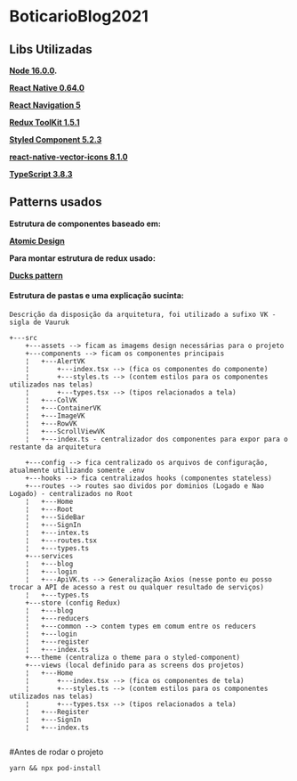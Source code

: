 # BoticarioBlog2021

## Libs Utilizadas
 **[Node 16.0.0](https://nodejs.org/en/).**
 
 **[React Native 0.64.0](https://reactnative.dev/)**
 
 **[React Navigation 5](https://reactnavigation.org/blog/2020/02/06/react-navigation-5.0/)**
 
 **[Redux ToolKit 1.5.1](https://redux-toolkit.js.org/)**
 
 **[Styled Component 5.2.3](https://styled-components.com/)**
 
 **[react-native-vector-icons 8.1.0](https://github.com/oblador/react-native-vector-icons)**
 
 **[TypeScript 3.8.3](https://www.typescriptlang.org/docs/)**
 
 ## Patterns usados
 **Estrutura de componentes baseado em:**
 
 **[Atomic Design]( https://medium.com/engineering-zemoso/atomic-design-in-react-react-native-using-a-theming-library-part-1-4fc2e0e2ccc8)**
  
 
 **Para montar estrutura de redux usado:**
 
 **[Ducks pattern]( https://github.com/erikras/ducks-modular-redux)**
  

#### Estrutura de pastas e uma explicação sucinta:

```
Descrição da disposição da arquitetura, foi utilizado a sufixo VK - sigla de Vauruk

+---src
    +---assets --> ficam as imagems design necessárias para o projeto
    +---components --> ficam os componentes principais 
    ¦   +---AlertVK 
    ¦       +---index.tsx --> (fica os componentes do componente)
    ¦       +---styles.ts --> (contem estilos para os componentes utilizados nas telas)
    ¦       +---types.tsx --> (tipos relacionados a tela)
    ¦   +---ColVK
    ¦   +---ContainerVK
    ¦   +---ImageVK
    ¦   +---RowVK
    ¦   +---ScrollViewVK
    ¦   +---index.ts - centralizador dos componentes para expor para o restante da arquitetura 

    +---config --> fica centralizado os arquivos de configuração, atualmente utilizando somente .env
    +---hooks --> fica centralizados hooks (componentes stateless)
    +---routes --> routes sao dividos por dominios (Logado e Nao Logado) - centralizados no Root
    ¦   +---Home
    ¦   +---Root
    ¦   +---SideBar
    ¦   +---SignIn
    ¦   +---intex.ts
    ¦   +---routes.tsx
    ¦   +---types.ts
    +---services
    ¦   +---blog
    ¦   +---login
    ¦   +---ApiVK.ts --> Generalização Axios (nesse ponto eu posso trocar a API de acesso a rest ou qualquer resultado de serviços)
    ¦   +---types.ts
    +---store (config Redux)
    ¦   +---blog
    ¦   +---reducers
    ¦   +---common --> contem types em comum entre os reducers
    ¦   +---login
    ¦   +---register
    ¦   +---index.ts
    +---theme (centraliza o theme para o styled-component)
    +---views (local definido para as screens dos projetos)
    ¦   +---Home
    ¦       +---index.tsx --> (fica os componentes de tela)
    ¦       +---styles.ts --> (contem estilos para os componentes utilizados nas telas)
    ¦       +---types.tsx --> (tipos relacionados a tela)
    ¦   +---Register
    ¦   +---SignIn
    ¦   +---index.ts
    
```


#Antes de rodar o projeto

`yarn && npx pod-install`
